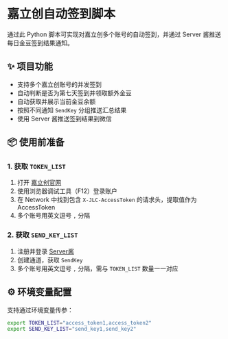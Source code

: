 # 嘉立创自动签到脚本

通过此 Python 脚本可实现对嘉立创多个账号的自动签到，并通过 Server 酱推送每日金豆签到结果通知。

## ✨ 项目功能

- 支持多个嘉立创账号的并发签到
- 自动判断是否为第七天签到并领取额外金豆
- 自动获取并展示当前金豆余额
- 按照不同通知 `SendKey` 分组推送汇总结果
- 使用 Server 酱推送签到结果到微信

## 📦 使用前准备

### 1. 获取 `TOKEN_LIST`

1. 打开 [嘉立创官网](https://m.jlc.com)
2. 使用浏览器调试工具（F12）登录账户
3. 在 Network 中找到包含 `X-JLC-AccessToken` 的请求头，提取值作为 AccessToken
4. 多个账号用英文逗号 `,` 分隔

### 2. 获取 `SEND_KEY_LIST`

1. 注册并登录 [Server酱](https://sct.ftqq.com/)
2. 创建通道，获取 `SendKey`
3. 多个账号用英文逗号 `,` 分隔，需与 `TOKEN_LIST` 数量一一对应

## ⚙️ 环境变量配置

支持通过环境变量传参：

```bash
export TOKEN_LIST="access_token1,access_token2"
export SEND_KEY_LIST="send_key1,send_key2"
